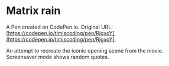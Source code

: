 # Matrix rain

A Pen created on CodePen.io. Original URL: [https://codepen.io/timiscoding/pen/RjgxoY](https://codepen.io/timiscoding/pen/RjgxoY).

An attempt to recreate the iconic opening scene from the movie. Screensaver mode shows random quotes.